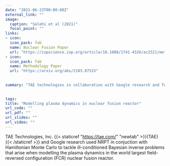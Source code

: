 ```yaml
---
date: "2021-06-23T00:00:00Z"
external_link: ""
image:
  caption: "Salehi et al (2021)"
  focal_point: ""
links: 
- icon: 
  icon_pack: fab
  name: Nuclear Fusion Paper
  url: "https://iopscience.iop.org/article/10.1088/1741-4326/ac2521/meta?casa_token=2AyFziozyTYAAAAA:pCIXhaehOqXeafyO75ej83fbkPAwQjC9sZCrRWOk-phhHat2IjtVHLo04yxog3yUBFDi3aCc"
- icon: 
  icon_pack: fab
  name: Methodology Paper
  url: "https://arxiv.org/abs/2103.07515"
  
  
summary: "TAE technologies in collaboration with Google research and TensorFlow probability used NRPT to infer plasma dynamics inside in the world largest field-reversed configuration (FCR) nuclear fusion reactor."

 
tags: 
title: "Modelling plasma dynamics in nuclear fusion reactor"
url_code: ""
url_pdf: ""
url_slides: ""
url_video: ""
---
```


TAE Technologies, Inc. {{< staticref "https://tae.com/" "newtab" >}}(TAE){{< /staticref >}} and Google research used NRPT in conjuction with Hamiltonian Monte Carlo to tackle ill-conditioned Bayesian inverse problems that arise when modelling the plasma dynamics in the world largest field-reversed configuration (FCR) nuclear fusion reactor.
